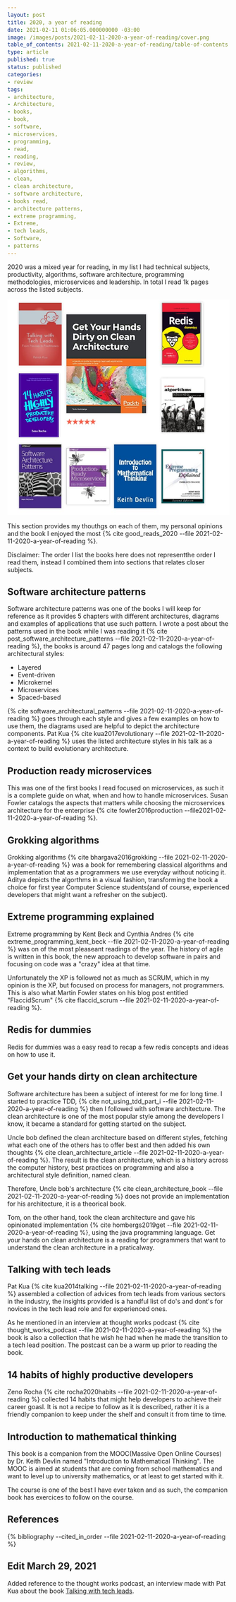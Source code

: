 ```yaml
---
layout: post
title: 2020, a year of reading
date: 2021-02-11 01:06:05.000000000 -03:00
image: /images/posts/2021-02-11-2020-a-year-of-reading/cover.png
table_of_contents: 2021-02-11-2020-a-year-of-reading/table-of-contents.md
type: article
published: true
status: published
categories:
- review
tags:
- architecture,
- Architecture,
- books,
- book,
- software,
- microservices,
- programming,
- read,
- reading,
- review,
- algorithms,
- clean,
- clean architecture,
- software architecture,
- books read,
- architecture patterns,
- extreme programming,
- Extreme,
- tech leads,
- Software,
- patterns
---
```


2020 was a mixed year for reading, in my list I had technical subjects, productivity, algorithms, software architecture, programming methodologies, microservices and leadership. In total I read 1k pages across the listed subjects.

![Books read in 2020](/images/posts/2021-02-11-2020-a-year-of-reading/featured.jpg)

This section provides my thouthgs on each of them, my personal opinions and the book I enjoyed the most {% cite good_reads_2020 --file 2021-02-11-2020-a-year-of-reading %}.

Disclaimer: The order I list the books here does not representthe order I
read them, instead I combined them into sections that relates closer subjects.

## Software architecture patterns

Software architecture patterns was one of the books I will keep for reference
as it provides 5 chapters with different architectures, diagrams and examples
of applications that use such pattern. I wrote a post about the patterns
used in the book while I was reading it {% cite post_software_architecture_patterns --file 2021-02-11-2020-a-year-of-reading %},
the books is around 47 pages long and catalogs the following architectural
styles:

- Layered
- Event-driven
- Microkernel
- Microservices
- Spaced-based

{% cite software_architectural_patterns --file 2021-02-11-2020-a-year-of-reading %} goes through each style and gives
a few examples on how to use them, the diagrams used are helpful to
depict the architecture components. Pat Kua {% cite kua2017evolutionary --file 2021-02-11-2020-a-year-of-reading %} uses the listed
architecture styles in his talk as a context to build
evolutionary architecture.

## Production ready microservices

This was one of the first books I read focused on microservices, as such it
is a complete guide on what, when and how to handle microservices. Susan Fowler
catalogs the aspects that matters while choosing the microservices architecture
for the enterprise {% cite fowler2016production --file2021-02-11-2020-a-year-of-reading %}.

## Grokking algorithms

Grokking algorithms {% cite bhargava2016grokking --file 2021-02-11-2020-a-year-of-reading %} was a book for remembering classical algorithms and
implementation that as a programmers we use everyday without noticing it.
Aditya depicts the algorthms in a visual fashion, transforming the book
a choice for first year Computer Science students(and of course, experienced developers that might want a refresher on the subject).

## Extreme programming explained

Extreme programming by Kent Beck and Cynthia Andres {% cite extreme_programming_kent_beck --file 2021-02-11-2020-a-year-of-reading %} was on of the most
pleaseant readings of the year. The history of agile is written in this
book, the new approach to develop software in pairs and focusing on code
was a "crazy" idea at that time.

Unfortunately the XP is followed not as much as SCRUM, which in my opinion is the XP,
but focused on process for managers, not programmers. This is also what
Martin Fowler states on his blog post entitled "FlaccidScrum"
{% cite flaccid_scrum --file 2021-02-11-2020-a-year-of-reading %}.

## Redis for dummies

Redis for dummies was a easy read to recap a few redis concepts and
ideas on how to use it.

## Get your hands dirty on clean architecture

Software architecture has been a subject of interest for me
for long time. I started to practice TDD,
{% cite not_using_tdd_part_i --file 2021-02-11-2020-a-year-of-reading %} then I
followed with software architecture. The clean architecture is one of the most
popular style among the developers I know, it became a standard for
getting started on the subject.

Uncle bob defined the clean architecture based on different styles,
fetching what each one of the others has to offer best and then
added his own thoughts {% cite clean_architecture_article --file 2021-02-11-2020-a-year-of-reading %}. The result is the clean architecture, which
is a history across the computer history, best practices on programming
and also a architectural style definition, named clean.

Therefore, Uncle bob's architecture {% cite clean_architecture_book --file 2021-02-11-2020-a-year-of-reading %} does not provide an implementation
for his architecture, it is a theorical book.

Tom, on the other hand, took the clean architecture and gave his
opinionated implementation {% cite hombergs2019get --file 2021-02-11-2020-a-year-of-reading %}, using the java programming language.
Get your hands on clean architecture is a reading for programmers
that want to understand the clean architecture in a praticalway.

## Talking with tech leads

Pat Kua {% cite kua2014talking --file 2021-02-11-2020-a-year-of-reading %} assembled a collection of advices from tech leads from various
sectors in the industry, the insights provided is a handful list
of do's and dont's for novices in the tech lead role and for
experienced ones.

As he mentioned in an interview at thought works podcast {% cite thought_works_podcast --file 2021-02-11-2020-a-year-of-reading %}
the book is also a collection that he wish he had when he made the
transition to a tech lead position. The postcast can be a warm up prior to
reading the book.

## 14 habits of highly productive developers

Zeno Rocha {% cite rocha2020habits --file 2021-02-11-2020-a-year-of-reading %} collected 14 habits that
might help developers to achieve their career goasl. It is
not a recipe to follow as it is described, rather it is a
friendly companion to keep under the shelf and consult it
from time to time.

## Introduction to mathematical thinking

This book is a companion from the MOOC(Massive Open Online Courses)
by Dr. Keith Devlin named
"Introduction to Mathematical Thinking". The MOOC is aimed at
students that are coming from school mathematics and want to
level up to university mathematics, or at least to get started
with it.

The course is one of the best I have ever taken and as such, the
companion book has exercices to follow on the course.

## References

{% bibliography --cited_in_order --file 2021-02-11-2020-a-year-of-reading %}

## Edit March 29, 2021

Added reference to the thought works podcast, an interview made with
Pat Kua about the book [Talking with tech leads](#talking-with-tech-leads).